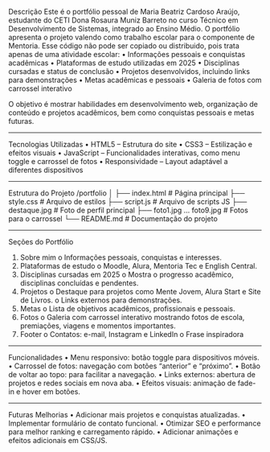 Descrição
Este é o portfólio pessoal de Maria Beatriz Cardoso Araújo, estudante do CETI Dona Rosaura Muniz Barreto no curso Técnico em Desenvolvimento de Sistemas, integrado ao Ensino Médio.
O portfólio apresenta o projeto valendo como trabalho escolar para o componente de Mentoria. Esse código não pode ser copiado ou distribuido, pois trata apenas de uma atividade escolar:
•	Informações pessoais e conquistas acadêmicas
•	Plataformas de estudo utilizadas em 2025
•	Disciplinas cursadas e status de conclusão
•	Projetos desenvolvidos, incluindo links para demonstrações
•	Metas acadêmicas e pessoais
•	Galeria de fotos com carrossel interativo

O objetivo é mostrar habilidades em desenvolvimento web, organização de conteúdo e projetos acadêmicos, bem como conquistas pessoais e metas futuras.
________________________________________
Tecnologias Utilizadas
•	HTML5 – Estrutura do site
•	CSS3 – Estilização e efeitos visuais
•	JavaScript – Funcionalidades interativas, como menu toggle e carrossel de fotos
•	Responsividade – Layout adaptável a diferentes dispositivos
________________________________________
Estrutura do Projeto
/portfolio
│
├── index.html         # Página principal
├── style.css          # Arquivo de estilos
├── script.js          # Arquivo de scripts JS
├── destaque.jpg       # Foto de perfil principal
├── foto1.jpg ... foto9.jpg  # Fotos para o carrossel
└── README.md          # Documentação do projeto
________________________________________
Seções do Portfólio
1.	Sobre mim
o	Informações pessoais, conquistas e interesses.
2.	Plataformas de estudo
o	Moodle, Alura, Mentoria Tec e English Central.
3.	Disciplinas cursadas em 2025
o	Mostra o progresso acadêmico, disciplinas concluídas e pendentes.
4.	Projetos
o	Destaque para projetos como Mente Jovem, Alura Start e Site de Livros.
o	Links externos para demonstrações.
5.	Metas
o	Lista de objetivos acadêmicos, profissionais e pessoais.
6.	Fotos
o	Galeria com carrossel interativo mostrando fotos de escola, premiações, viagens e momentos importantes.
7.	Footer
o	Contatos: e-mail, Instagram e LinkedIn
o	Frase inspiradora
________________________________________
Funcionalidades
•	Menu responsivo: botão toggle para dispositivos móveis.
•	Carrossel de fotos: navegação com botões “anterior” e “próximo”.
•	Botão de voltar ao topo: para facilitar a navegação.
•	Links externos: abertura de projetos e redes sociais em nova aba.
•	Efeitos visuais: animação de fade-in e hover em botões.
________________________________________
Futuras Melhorias
•	Adicionar mais projetos e conquistas atualizadas.
•	Implementar formulário de contato funcional.
•	Otimizar SEO e performance para melhor ranking e carregamento rápido.
•	Adicionar animações e efeitos adicionais em CSS/JS.
